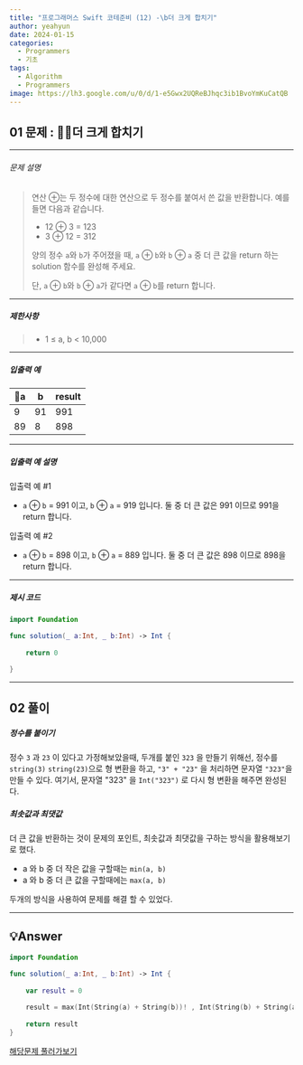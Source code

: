 ```yaml
---
title: "프로그래머스 Swift 코테준비 (12) -\b더 크게 합치기"
author: yeahyun
date: 2024-01-15
categories:
  - Programmers
  - 기초
tags:
  - Algorithm
  - Programmers
image: https://lh3.google.com/u/0/d/1-e5Gwx2UQReBJhqc3ib1BvoYmKuCatQB
---
```

## 01 문제 : 더 크게 합치기
---
###### 문제 설명

>연산 ⊕는 두 정수에 대한 연산으로 두 정수를 붙여서 쓴 값을 반환합니다. 예를 들면 다음과 같습니다.
>
>- 12 ⊕ 3 = 123
>- 3 ⊕ 12 = 312
>
>양의 정수 `a`와 `b`가 주어졌을 때, `a` ⊕ `b`와 `b` ⊕ `a` 중 더 큰 값을 return 하는 solution 함수를 완성해 주세요.
>
>단, `a` ⊕ `b`와 `b` ⊕ `a`가 같다면 `a` ⊕ `b`를 return 합니다.

- ---
##### 제한사항
>- 1 ≤ a, b < 10,000



---

##### 입출력 예
| a | b | result |
| ---- | ---- | ---- |
| 9 | 91 | 991 |
| 89 | 8 | 898 |

---
##### 입출력 예 설명

입출력 예 #1
- `a` ⊕ `b` = 991 이고, `b` ⊕ `a` = 919 입니다. 둘 중 더 큰 값은 991 이므로 991을 return 합니다.

입출력 예 #2
- `a` ⊕ `b` = 898 이고, `b` ⊕ `a` = 889 입니다. 둘 중 더 큰 값은 898 이므로 898을 return 합니다.

---

##### 제시 코드

```swift
import Foundation

func solution(_ a:Int, _ b:Int) -> Int {
    
    return 0

}
```


---
## 02 풀이

##### 정수를 붙이기

정수 `3` 과 `23` 이 있다고 가정해보았을때, 두개를 붙인 `323` 을 만들기 위해선,
정수를 `string(3)` `string(23)`으로 형 변환을 하고, `"3" + "23"` 을 처리하면 문자열 `"323"`을 만들 수 있다.
여기서, 문자열 "323" 을 `Int("323")` 로 다시 형 변환을 해주면 완성된다.


##### 최솟값과 최댓값

더 큰 값을 반환하는 것이 문제의 포인트,
최솟값과 최댓값을 구하는 방식을 활용해보기로 했다.

- a 와 b 중 더 작은 값을 구할때는 `min(a, b)` 
- a 와 b 중 더 큰 값을 구할때에는 `max(a, b)`



두개의 방식을 사용하여 문제를 해결 할 수 있었다.
 

---

## 💡Answer

```swift
import Foundation

func solution(_ a:Int, _ b:Int) -> Int {
    
    var result = 0
    
    result = max(Int(String(a) + String(b))! , Int(String(b) + String(a))!)
    
    return result
}
```


[해당문제 풀러가보기](https://school.programmers.co.kr/learn/courses/30/lessons/181939)


